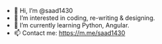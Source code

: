 - 👋 Hi, I’m @saad1430
- 👀 I’m interested in coding, re-writing & designing.
- 🌱 I’m currently learning Python, Angular.
- 📫 Contact me: https://m.me/saad1430

<!---
saad1430/saad1430 is a ✨ special ✨ repository because its `README.md` (this file) appears on your GitHub profile.
You can click the Preview link to take a look at your changes.
--->
